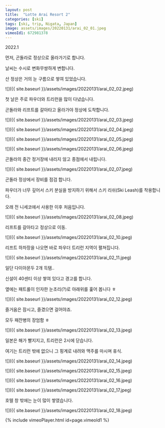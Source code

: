 ```yaml
---
layout: post
title:  "Lotte Arai Resort 2"
categories: [ski]
tags: [ski, trip, Nigata, Japan]
image: assets/images/20220131/arai_02_01.jpeg
vimeoId1: 672981378
---
```


2022.1 


먼저, 곤돌라로 정상으로 올라가기로 합니다.

날씨는 수시로 변화무쌍하게 변합니다.

산 정상은 거의 눈 구름으로 쌓여 있었습니다.

![]({{ site.baseurl }}/assets/images/20220131/arai_02_02.jpeg)

첫 날은 주로 파우더와 트리런을 많이 다녔습니다.

곤돌라와 리프트를 갈아타고 올라가야 정상에 도착합니다.

![]({{ site.baseurl }}/assets/images/20220131/arai_02_03.jpeg)


![]({{ site.baseurl }}/assets/images/20220131/arai_02_04.jpeg)


![]({{ site.baseurl }}/assets/images/20220131/arai_02_05.jpeg)


![]({{ site.baseurl }}/assets/images/20220131/arai_02_06.jpeg)

곤돌라의 중간 정거장에 내리지 않고 종점에서 내립니다. 

![]({{ site.baseurl }}/assets/images/20220131/arai_02_07.jpeg)

곤돌라 정상에서 장비를 점검 합니다.

파우더가 너무 깊어서 스키 분실을 방지하기 위해서 스키 리쉬(Ski Leash)를 착용합니다.

오래 전 니세코에서 사용한 이후 처음입니다.

![]({{ site.baseurl }}/assets/images/20220131/arai_02_08.jpeg)

리프트를 갈아타고 정상으로 이동.

![]({{ site.baseurl }}/assets/images/20220131/arai_02_10.jpeg)

리프트 하차장을 나오면 바로 파우더 트리런 지역이 펼쳐집니다.

![]({{ site.baseurl }}/assets/images/20220131/arai_02_11.jpeg)

일단 다이아몬두 2개 득탬..

신설이 40센티 이상 쌓여 있다고 경고를 합니다. 

옆에는 패트롤이 인자한 눈초리(?)로 아래위를 훑어 봅니다 ㅎ

![]({{ site.baseurl }}/assets/images/20220131/arai_02_12.jpeg)

즐거움은 잠시고, 즐겼으면 걸어야죠.

모두 패잔병의 장엄함 ㅎ

![]({{ site.baseurl }}/assets/images/20220131/arai_02_13.jpeg)

일본은 해가 빨지지고, 트리런은 2시에 닫습니다. 

여기는 트리런 밖에 없으니 그 핑계로 내려와 맥주를 마시며 휴식.

![]({{ site.baseurl }}/assets/images/20220131/arai_02_14.jpeg)

![]({{ site.baseurl }}/assets/images/20220131/arai_02_15.jpeg)

![]({{ site.baseurl }}/assets/images/20220131/arai_02_16.jpeg)

![]({{ site.baseurl }}/assets/images/20220131/arai_02_17.jpeg)

호텔 창 밖에는 눈이 많이 쌓였습니다.

![]({{ site.baseurl }}/assets/images/20220131/arai_02_18.jpeg)


{% include vimeoPlayer.html id=page.vimeoId1 %}


